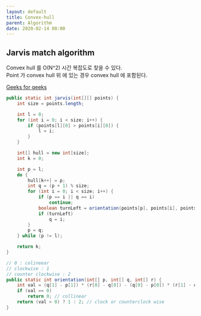 ```yaml
---
layout: default
title: Convex-hull
parent: Algorithm
date: 2020-02-14 00:00
---
```


## Jarvis match algorithm

Convex hull 를 O(N^2) 시간 복잡도로 찾을 수 있다.  
Point 가 convex hull 위 에 있는 경우 convex hull 에 포함된다.

[Geeks for geeks](https://www.geeksforgeeks.org/convex-hull-set-1-jarviss-algorithm-or-wrapping/)

```java
public static int jarvis(int[][] points) {
    int size = points.length;

    int l = 0;
    for (int i = 0; i < size; i++) {
        if (points[l][0] > points[i][0]) {
            l = i;
        }
    }

    int[] hull = new int[size];
    int k = 0;

    int p = l;
    do {
        hull[k++] = p;
        int q = (p + 1) % size;
        for (int i = 0; i < size; i++) {
            if (p == i || q == i)
                continue;
            boolean turnLeft = orientation(points[p], points[i], points[q]) == 2;
            if (turnLeft)
                q = i;
        }
        p = q;
    } while (p != l);

    return k;
}

// 0 : colineear
// clockwise : 1
// counter clockwise : 2
public static int orientation(int[] p, int[] q, int[] r) {
    int val = (q[1] - p[1]) * (r[0] - q[0]) - (q[0] - p[0]) * (r[1] - q[1]);
    if (val == 0)
        return 0; // collinear
    return (val > 0) ? 1 : 2; // clock or counterclock wise
}
```
